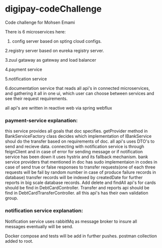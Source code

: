 # digipay-codeChallenge
Code challenge for Mohsen Emami

There is 6 microservices here:

1. config server based on spting cloud configs.

2.registry server based on eureka registry server.

3.zuul gataway as gateway and load balancer

4.payment service

5.notification service

6.documentation service that reads all api's in connected microservices, and gathering it all in one ui, which user can choose between services and see their request requirements.

all api's are written in reactive web via spring webflux

<h3>payment-service explanation:</h3>

this service provides all goals that doc specifies.
getProvider method in BankServiceFactory class decides which implementation of IBankService shoul do the transfer based on requirements of doc.
all api's uses DTO's to send and recieve data.
connecting with notification service is through feignClient and in case of error for sending message or if notification service has been down it uses hystrix and its fallback 
mechanism. 
bank service providers that mentioned in doc has sudo implementaion in codes in case of send true or false responses to transfer requests(one of each three requests will be fail
 by random number in case of produce failure records in database)
 transfer records will be indexed by createdDate for further reports in big scale database records.
 Add delete and findAll api's for cards should be find in DebtCardController.
 Transfer and reports api should be find in DebtCardTransferController.
 all this api's has their own validation group.
 
<h3>notification service explanation:</h3>
 Notification service uses rabbitMq as message broker to insure all messages eventually will be send.
 
 
 
 Docker compose and tests will be add in further pushes.
 postman collection added to root.
 
 

